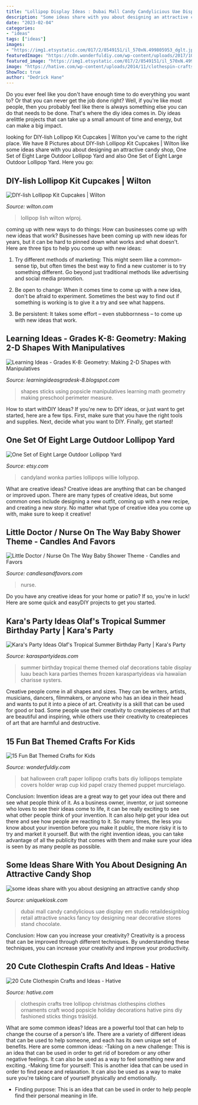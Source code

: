 ```yaml
---
title: "Lollipop Display Ideas : Dubai Mall Candy Candylicious Uae Display Em Studio Retaildesignblog Retail Attractive Snacks Fancy Toy Designing Near Decorative Stores Stand Chocolate"
description: "Some ideas share with you about designing an attractive candy shop"
date: "2023-02-04"
categories:
- "ideas"
tags: ["ideas"]
images:
- "https://img1.etsystatic.com/017/2/8549151/il_570xN.499805953_dglt.jpg"
featuredImage: "https://cdn.wonderfuldiy.com/wp-content/uploads/2017/10/Bat-lollipops.jpg"
featured_image: "https://img1.etsystatic.com/017/2/8549151/il_570xN.499805953_dglt.jpg"
image: "https://hative.com/wp-content/uploads/2014/11/clothespin-crafts/15-clothespin-lollipop-tree.jpg"
ShowToc: true
author: "Dedrick Hane"
---
```



Do you ever feel like you don't have enough time to do everything you want to? Or that you can never get the job done right? Well, if you're like most people, then you probably feel like there is always something else you can do that needs to be done. That's where the diy idea comes in. Diy ideas arelittle projects that can take up a small amount of time and energy, but can make a big impact.

	

		
looking for DIY-lish Lollipop Kit Cupcakes | Wilton you've came to the right place. We have 8 Pictures about DIY-lish Lollipop Kit Cupcakes | Wilton like some ideas share with you about designing an attractive candy shop, One Set of Eight Large Outdoor Lollipop Yard and also One Set of Eight Large Outdoor Lollipop Yard. Here you go:
		
    
## DIY-lish Lollipop Kit Cupcakes | Wilton

<img loading=lazy src="https://www.wilton.com/dw/image/v2/AAWA_PRD/on/demandware.static/-/Sites-wilton-project-master/default/dwa173321d/images/project/WLPROJ-9428/WLPROJ-9428_1.jpg?sw=1440&amp;sh=750&amp;sm=fit" onerror="this.onerror=null;this.src='https://tse3.mm.bing.net/th?id=OIP.uHtjNp9Qr8sjeCKu8zv6LwHaHa&amp;pid=15.1';" alt="DIY-lish Lollipop Kit Cupcakes | Wilton">

_Source: wilton.com_

>lollipop lish wilton wlproj. 

	

coming up with new ways to do things: How can businesses come up with new ideas that work?
Businesses have been coming up with new ideas for years, but it can be hard to pinned down what works and what doesn't. Here are three tips to help you come up with new ideas: 
1. Try different methods of marketing: This might seem like a common-sense tip, but often times the best way to find a new customer is to try something different. Go beyond just traditional methods like advertising and social media promotion. 

2. Be open to change: When it comes time to come up with a new idea, don't be afraid to experiment. Sometimes the best way to find out if something is working is to give it a try and see what happens. 

3. Be persistent: It takes some effort – even stubbornness – to come up with new ideas that work.

    
## Learning Ideas - Grades K-8: Geometry: Making 2-D Shapes With Manipulatives

<img loading=lazy src="http://3.bp.blogspot.com/-u622GyJ8-sA/TmAgofwRZKI/AAAAAAAABPg/YMCwUZy3EaI/w1200-h630-p-nu/popsicle+sticks+shapes.jpg" onerror="this.onerror=null;this.src='https://tse4.mm.bing.net/th?id=OIP.5zLhGZMQXqgBx_w7a8f1SQHaDL&amp;pid=15.1';" alt="Learning Ideas - Grades K-8: Geometry: Making 2-D Shapes with Manipulatives">

_Source: learningideasgradesk-8.blogspot.com_

>shapes sticks using popsicle manipulatives learning math geometry making preschool perimeter measure. 

	

How to start withDIY Ideas?
If you're new to DIY ideas, or just want to get started, here are a few tips. First, make sure that you have the right tools and supplies. Next, decide what you want to DIY. Finally, get started!

    
## One Set Of Eight Large Outdoor Lollipop Yard

<img loading=lazy src="https://img1.etsystatic.com/017/2/8549151/il_570xN.499805953_dglt.jpg" onerror="this.onerror=null;this.src='https://tse2.mm.bing.net/th?id=OIP.wbGPaLTGCOZVI7Dd_qkz2AHaFj&amp;pid=15.1';" alt="One Set of Eight Large Outdoor Lollipop Yard">

_Source: etsy.com_

>candyland wonka parties lollipops willie lollypop. 

	

What are creative ideas?
Creative ideas are anything that can be changed or improved upon. There are many types of creative ideas, but some common ones include designing a new outfit, coming up with a new recipe, and creating a new story. No matter what type of creative idea you come up with, make sure to keep it creative!

    
## Little Doctor / Nurse On The Way Baby Shower Theme - Candles And Favors

<img loading=lazy src="https://www.candlesandfavors.com/blog/wp-content/uploads/2014/10/doctor-party-cake-display.jpg" onerror="this.onerror=null;this.src='https://tse1.mm.bing.net/th?id=OIP.LqAPsi0zBkA7E-8Aw6_0ewHaLL&amp;pid=15.1';" alt="Little Doctor / Nurse On The Way Baby Shower Theme - Candles and Favors">

_Source: candlesandfavors.com_

>nurse. 

	

Do you have any creative ideas for your home or patio? If so, you're in luck! Here are some quick and easyDIY projects to get you started.

    
## Kara&#039;s Party Ideas Olaf&#039;s Tropical Summer Birthday Party | Kara&#039;s Party

<img loading=lazy src="https://karaspartyideas.com/wp-content/uploads/2016/04/Olafs-Tropical-Summer-Birthday-Party-via-Karas-Party-Ideas-KarasPartyIdeas.com4_.jpeg" onerror="this.onerror=null;this.src='https://tse4.mm.bing.net/th?id=OIP.8D8vw6dVTu-wKlclxQo7VgHaLH&amp;pid=15.1';" alt="Kara&#039;s Party Ideas Olaf&#039;s Tropical Summer Birthday Party | Kara&#039;s Party">

_Source: karaspartyideas.com_

>summer birthday tropical theme themed olaf decorations table display luau beach kara parties themes frozen karaspartyideas via hawaiian charisse systers. 

	

Creative people come in all shapes and sizes. They can be writers, artists, musicians, dancers, filmmakers, or anyone who has an idea in their head and wants to put it into a piece of art. Creativity is a skill that can be used for good or bad. Some people use their creativity to createpieces of art that are beautiful and inspiring, while others use their creativity to createpieces of art that are harmful and destructive.

    
## 15 Fun Bat Themed Crafts For Kids

<img loading=lazy src="https://cdn.wonderfuldiy.com/wp-content/uploads/2017/10/Bat-lollipops.jpg" onerror="this.onerror=null;this.src='https://tse1.mm.bing.net/th?id=OIP.IIuEYEzbsClaRHNlqegJUgHaFj&amp;pid=15.1';" alt="15 Fun Bat Themed Crafts for Kids">

_Source: wonderfuldiy.com_

>bat halloween craft paper lollipop crafts bats diy lollipops template covers holder wrap cup kid papel crazy themed puppet murcielago. 

	

Conclusion: Invention ideas are a great way to get your idea out there and see what people think of it.
As a business owner, inventor, or just someone who loves to see their ideas come to life, it can be really exciting to see what other people think of your invention. It can also help get your idea out there and see how people are reacting to it. So many times, the less you know about your invention before you make it public, the more risky it is to try and market it yourself. But with the right invention ideas, you can take advantage of all the publicity that comes with them and make sure your idea is seen by as many people as possible.

    
## Some Ideas Share With You About Designing An Attractive Candy Shop

<img loading=lazy src="https://uniquekiosk.com/wp-content/uploads/2019/05/mz13pl0i4wwevh0.jpg" onerror="this.onerror=null;this.src='https://tse2.mm.bing.net/th?id=OIP.SJedXrr4Xxvp8ggszSawBQHaHp&amp;pid=15.1';" alt="some ideas share with you about designing an attractive candy shop">

_Source: uniquekiosk.com_

>dubai mall candy candylicious uae display em studio retaildesignblog retail attractive snacks fancy toy designing near decorative stores stand chocolate. 

	

Conclusion: How can you increase your creativity?
Creativity is a process that can be improved through different techniques. By understanding these techniques, you can increase your creativity and improve your productivity.

    
## 20 Cute Clothespin Crafts And Ideas - Hative

<img loading=lazy src="https://hative.com/wp-content/uploads/2014/11/clothespin-crafts/15-clothespin-lollipop-tree.jpg" onerror="this.onerror=null;this.src='https://tse2.mm.bing.net/th?id=OIP.B-hM2KeczZoh8CsSPKFCqQHaKI&amp;pid=15.1';" alt="20 Cute Clothespin Crafts and Ideas - Hative">

_Source: hative.com_

>clothespin crafts tree lollipop christmas clothespins clothes ornaments craft wood popsicle holiday decorations hative pins diy fashioned sticks things träslöjd. 

	

What are some common ideas?
Ideas are a powerful tool that can help to change the course of a person's life. There are a variety of different ideas that can be used to help someone, and each has its own unique set of benefits. Here are some common ideas: 
-Taking on a new challenge: This is an idea that can be used in order to get rid of boredom or any other negative feelings. It can also be used as a way to feel something new and exciting. 
-Making time for yourself: This is another idea that can be used in order to find peace and relaxation. It can also be used as a way to make sure you're taking care of yourself physically and emotionally. 
- Finding purpose: This is an idea that can be used in order to help people find their personal meaning in life.

